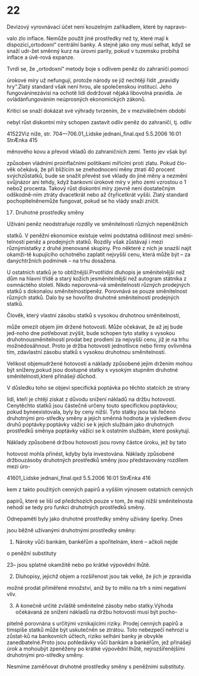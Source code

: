 # 22

Devizový vyrovnávací účet není kouzelným zaříkadlem, které by napravo-

valo zlo inflace. Nemůže použít jiné prostředky než ty, které mají k dispozici„ortodoxní“ centrální banky. A stejně jako ony musí selhat, když se snaží udr-žet směnný kurz na úrovni parity, pokud v tuzemsku probíhá inflace a úvě-rová expanze.

Tvrdí se, že „ortodoxní“ metody boje s odlivem peněz do zahraničí pomocí

úrokové míry už nefungují, protože národy se již nechtějí řídit „pravidly hry“.Zlatý standard však není hrou, ale společenskou institucí. Jeho fungovánínezávisí na ochotě lidí dodržovat nějaká libovolná pravidla. Je ovládánfungováním neúprosných ekonomických zákonů.

Kritici se snaží dokázat své výhrady tvrzením, že v meziválečném období

nebyl růst diskontní míry schopen zastavit odliv peněz do zahraničí, tj. odliv

41522Viz níže, str. 704—706.01_Lidske jednani_final.qxd 5.5.2006 16:01 StrÆnka 415

měnového kovu a převod vkladů do zahraničních zemí. Tento jev však byl

způsoben vládními proinflačními politikami mířícími proti zlatu. Pokud člo-věk očekává, že při blížícím se znehodnocení měny ztratí 40 procent svýchzůstatků, bude se snažit převést své vklady do jiné měny a nezmění svůjnázor ani tehdy, když bankovní úrokové míry v jeho zemi vzrostou o 1 nebo2 procenta. Takový růst diskontní míry zjevně není dostatečným odškodně-ním ztráty dvacetkrát nebo až čtyřicetkrát vyšší. Zlatý standard pochopitelněnemůže fungovat, pokud se ho vlády snaží zničit.

17. Druhotné prostředky směny

Užívání peněz neodstraňuje rozdíly ve směnitelnosti různých nepeněžních

statků. V peněžní ekonomice existuje velmi podstatná odlišnost mezi směni-telností peněz a prodejných statků. Rozdíly však zůstávají i mezi různýmistatky z druhé jmenované skupiny. Pro některé z nich je snazší najít okamži-tě kupujícího ochotného zaplatit nejvyšší cenu, která může být – za danýchtržních podmínek – na trhu dosažena.

U ostatních statků je to obtížnější.Prvotřídní dluhopis je směnitelnější než dům na hlavní třídě a starý kožich jesměnitelnější než autogram státníka z osmnáctého století. Nikdo neporovná-vá směnitelnosti různých prodejných statků s dokonalou směnitelnostípeněz. Porovnává se pouze směnitelnost různých statků. Dalo by se hovořito druhotné směnitelnosti prodejných statků.

Člověk, který vlastní zásobu statků s vysokou druhotnou směnitelností,

může omezit objem jím držené hotovosti. Může očekávat, že až jej bude jed-noho dne potřebovat zvýšit, bude schopen tyto statky s vysokou druhotnousměnitelností prodat bez prodlení za nejvyšší cenu, již je na trhu možnédosáhnout. Proto je držba hotovosti jednotlivce nebo firmy ovlivněna tím, zdavlastní zásobu statků s vysokou druhotnou směnitelností.

Velikost objemudržené hotovosti a náklady způsobené jejím držením mohou být sníženy,pokud jsou dostupné statky s vysokým stupněm druhotné směnitelnosti,které přinášejí důchod.

V důsledku toho se objeví specifická poptávka po těchto statcích ze strany

lidí, kteří je chtějí získat z důvodu snížení nákladů na držbu hotovosti. Cenytěchto statků jsou částečně určeny touto specifickou poptávkou; pokud byneexistovala, byly by ceny nižší. Tyto statky jsou tak řečeno druhotnými pro-středky směny a jejich směnná hodnota je výsledkem dvou druhů poptávky:poptávky vážící se k jejich službám jako druhotných prostředků směnya poptávky vážící se k ostatním službám, které poskytují.

Náklady způsobené držbou hotovosti jsou rovny částce úroku, jež by tato

hotovost mohla přinést, kdyby byla investována. Náklady způsobené držbouzásoby druhotných prostředků směny jsou představovány rozdílem mezi úro-

41601_Lidske jednani_final.qxd 5.5.2006 16:01 StrÆnka 416

kem z takto použitých cenných papírů a vyšším výnosem ostatních cenných

papírů, které se liší od předchozích pouze v tom, že mají nižší směnitelnosta nehodí se tedy pro funkci druhotných prostředků směny.

Odnepaměti byly jako druhotné prostředky směny užívány šperky. Dnes

jsou běžně užívanými druhotnými prostředky směny:

1. Nároky vůči bankám, bankéřům a spořitelnám, které – ačkoli nejde

o peněžní substituty

23– jsou splatné okamžitě nebo po krátké výpovědní lhůtě.

2. Dluhopisy, jejichž objem a rozšířenost jsou tak velké, že jich je zpravidla

možné prodat přiměřené množství, aniž by to mělo na trh s nimi negativní vliv.

3. A konečně určité zvláště směnitelné zásoby nebo statky.Výhoda očekávaná ze snížení nákladů na držbu hotovosti musí být pocho-

pitelně porovnána s určitými vznikajícími riziky. Prodej cenných papírů a tímspíše statků může být uskutečněn se ztrátou. Toto nebezpečí nehrozí u zůstat-ků na bankovních účtech, riziko selhání banky je obvykle zanedbatelné.Proto jsou pohledávky vůči bankám a bankéřům, jež přinášejí úrok a mohoubýt zpeněženy po krátké výpovědní lhůtě, nejrozšířenějšími druhotnými pro-středky směny.

Nesmíme zaměňovat druhotné prostředky směny s peněžními substituty.
